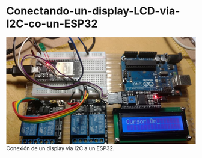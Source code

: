 # Conectando-un-display-LCD-via-I2C-co-un-ESP32
![image of ESP32 driving a LCD via I2C bus](https://raw.githubusercontent.com/ocantone/Espressif-ESP32-LCD-I2C-Example/master/Esp32LCDI2C.jpg)
Conexión de un display via I2C a un ESP32. 

